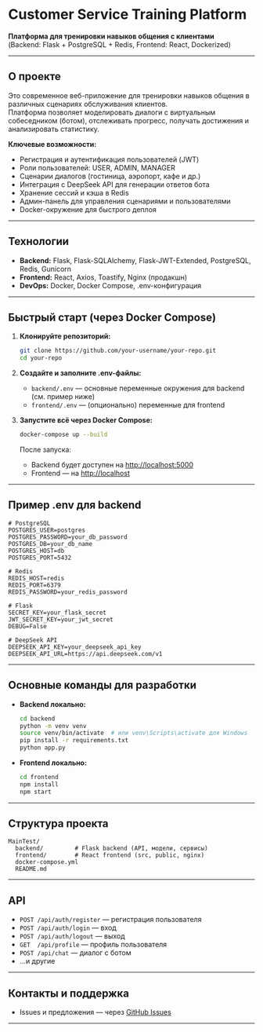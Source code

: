 # Customer Service Training Platform

**Платформа для тренировки навыков общения с клиентами**  
(Backend: Flask + PostgreSQL + Redis, Frontend: React, Dockerized)

---

## О проекте

Это современное веб-приложение для тренировки навыков общения в различных сценариях обслуживания клиентов.  
Платформа позволяет моделировать диалоги с виртуальным собеседником (ботом), отслеживать прогресс, получать достижения и анализировать статистику.

**Ключевые возможности:**
- Регистрация и аутентификация пользователей (JWT)
- Роли пользователей: USER, ADMIN, MANAGER
- Сценарии диалогов (гостиница, аэропорт, кафе и др.)
- Интеграция с DeepSeek API для генерации ответов бота
- Хранение сессий и кэша в Redis
- Админ-панель для управления сценариями и пользователями
- Docker-окружение для быстрого деплоя

---

## Технологии

- **Backend:** Flask, Flask-SQLAlchemy, Flask-JWT-Extended, PostgreSQL, Redis, Gunicorn
- **Frontend:** React, Axios, Toastify, Nginx (продакшн)
- **DevOps:** Docker, Docker Compose, .env-конфигурация

---

## Быстрый старт (через Docker Compose)

1. **Клонируйте репозиторий:**
   ```sh
   git clone https://github.com/your-username/your-repo.git
   cd your-repo
   ```

2. **Создайте и заполните .env-файлы:**
   - `backend/.env` — основные переменные окружения для backend (см. пример ниже)
   - `frontend/.env` — (опционально) переменные для frontend

3. **Запустите всё через Docker Compose:**
   ```sh
   docker-compose up --build
   ```
   После запуска:
   - Backend будет доступен на [http://localhost:5000](http://localhost:5000)
   - Frontend — на [http://localhost](http://localhost)

---

## Пример .env для backend

```env
# PostgreSQL
POSTGRES_USER=postgres
POSTGRES_PASSWORD=your_db_password
POSTGRES_DB=your_db_name
POSTGRES_HOST=db
POSTGRES_PORT=5432

# Redis
REDIS_HOST=redis
REDIS_PORT=6379
REDIS_PASSWORD=your_redis_password

# Flask
SECRET_KEY=your_flask_secret
JWT_SECRET_KEY=your_jwt_secret
DEBUG=False

# DeepSeek API
DEEPSEEK_API_KEY=your_deepseek_api_key
DEEPSEEK_API_URL=https://api.deepseek.com/v1
```

---

## Основные команды для разработки

- **Backend локально:**
  ```sh
  cd backend
  python -m venv venv
  source venv/bin/activate  # или venv\Scripts\activate для Windows
  pip install -r requirements.txt
  python app.py
  ```
- **Frontend локально:**
  ```sh
  cd frontend
  npm install
  npm start
  ```

---

## Структура проекта

```
MainTest/
  backend/         # Flask backend (API, модели, сервисы)
  frontend/        # React frontend (src, public, nginx)
  docker-compose.yml
  README.md
```

---

## API

- `POST /api/auth/register` — регистрация пользователя
- `POST /api/auth/login` — вход
- `POST /api/auth/logout` — выход
- `GET  /api/profile` — профиль пользователя
- `POST /api/chat` — диалог с ботом
- ...и другие 

---

## Контакты и поддержка

- Issues и предложения — через [GitHub Issues](https://github.com/your-username/your-repo/issues)

---
